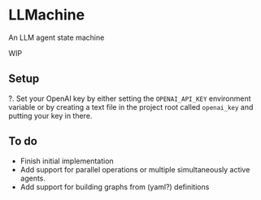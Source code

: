 # LLMachine
An LLM agent state machine

WIP

## Setup
?. Set your OpenAI key by either setting the `OPENAI_API_KEY` environment variable or by creating a text file in the project root called `openai_key` and putting your key in there.

## To do
* Finish initial implementation
* Add support for parallel operations or multiple simultaneously active agents.
* Add support for building graphs from (yaml?) definitions